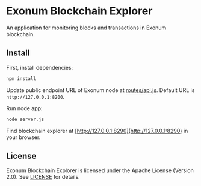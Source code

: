 # Exonum Blockchain Explorer

An application for monitoring blocks and transactions in Exonum blockchain.

## Install

First, install dependencies:

```sh
npm install
```

Update public endpoint URL of Exonum node at [routes/api.js](routes/api.js).
Default URL is `http://127.0.0.1:8200`.

Run node app:

```sh
node server.js
```

Find blockchain explorer at [http://127.0.0.1:8290](http://127.0.0.1:8290) in your browser.

## License

Exonum Blockchain Explorer is licensed under the Apache License (Version 2.0).
See [LICENSE](LICENSE) for details.
